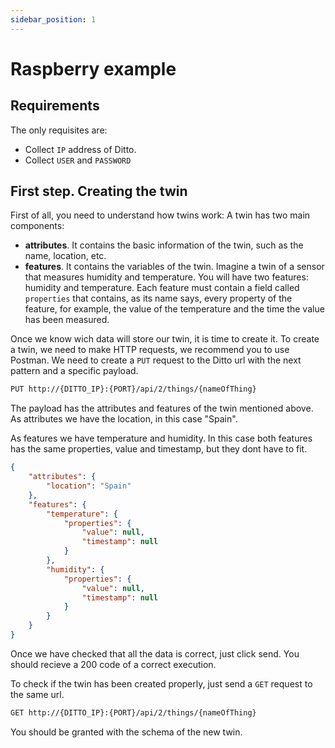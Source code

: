 ```yaml
---
sidebar_position: 1
---
```


# Raspberry example

## Requirements
The only requisites are:
- Collect `IP` address of Ditto.
- Collect `USER` and `PASSWORD`

## First step. Creating the twin
First of all, you need to understand how twins work:
A twin has two main components:
- **attributes**. It contains the basic information of the twin, such as the name, location, etc.
- **features**. It contains the variables of the twin. Imagine a twin of a sensor that measures humidity and temperature. You will have two features: humidity and temperature. 
Each feature must contain a field called `properties` that contains, as its name says, every property of the feature, for example, the value of the temperature and the time the value has been measured.


Once we know wich data will store our twin, it is time to create it.
To create a twin, we need to make HTTP requests, we recommend you to use Postman. We need to create a `PUT` request to the Ditto url with the next pattern and a specific payload.

```bash
PUT http://{DITTO_IP}:{PORT}/api/2/things/{nameOfThing}
```

The payload has the attributes and features of the twin mentioned above. As attributes we have the location, in this case "Spain".

As features we have temperature and humidity. In this case both features has the same properties, value and timestamp, but they dont have to fit.
```json
{
    "attributes": {
        "location": "Spain"
    },
    "features": {
        "temperature": {
            "properties": {
                "value": null,
                "timestamp": null
            }
        },
        "humidity": {
            "properties": {
                "value": null,
                "timestamp": null
            }
        }
    }
}
```

Once we have checked that all the data is correct, just click send. You should recieve a 200 code of a correct execution.

To check if the twin has been created properly, just send a `GET` request to the same url.

```bash
GET http://{DITTO_IP}:{PORT}/api/2/things/{nameOfThing}
```

You should be granted with the schema of the new twin.